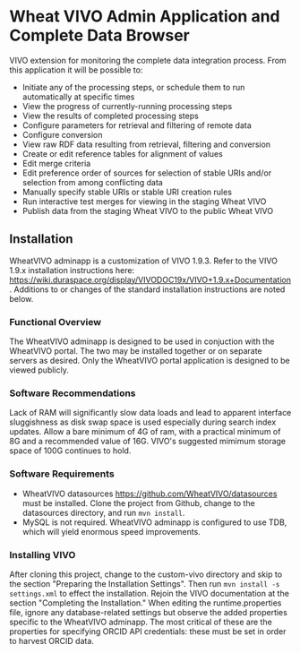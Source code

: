 # Wheat VIVO Admin Application and Complete Data Browser
VIVO extension for monitoring the complete data integration process.  From this application it will be possible to:
- Initiate any of the processing steps, or schedule them to run automatically at specific times
- View the progress of currently-running processing steps
- View the results of completed processing steps
- Configure parameters for retrieval and filtering of remote data
- Configure conversion
- View raw RDF data resulting from retrieval, filtering and conversion
- Create or edit reference tables for alignment of values
- Edit merge criteria
- Edit preference order of sources for selection of stable URIs and/or selection from among conflicting data
- Manually specify stable URIs or stable URI creation rules
- Run interactive test merges for viewing in the staging Wheat VIVO
- Publish data from the staging Wheat VIVO to the public Wheat VIVO
## Installation
WheatVIVO adminapp is a customization of VIVO 1.9.3.  Refer to the VIVO 1.9.x installation instructions here: <https://wiki.duraspace.org/display/VIVODOC19x/VIVO+1.9.x+Documentation> .  Additions to or changes of the standard installation instructions are noted below.
### Functional Overview
The WheatVIVO adminapp is designed to be used in conjuction with the WheatVIVO portal.  The two may be installed together or on separate servers as desired.  Only the WheatVIVO portal application is designed to be viewed publicly.
### Software Recommendations
Lack of RAM will significantly slow data loads and lead to apparent interface sluggishness as disk swap space is used especially during search index updates.  Allow a bare minimum of 4G of ram, with a practical minimum of 8G and a recommended value of 16G.  VIVO's suggested mimimum storage space of 100G continues to hold.
### Software Requirements
- WheatVIVO datasources <https://github.com/WheatVIVO/datasources> must be installed.  Clone the project from Github, change to the datasources directory, and run `mvn install`.
- MySQL is not required.  WheatVIVO adminapp is configured to use TDB, which will yield enormous speed improvements.
### Installing VIVO
After cloning this project, change to the custom-vivo directory and skip to the section "Preparing the Installation Settings".  Then run `mvn install -s settings.xml` to effect the installation.  Rejoin the VIVO documentation at the section "Completing the Installation."  When editing the runtime.properties file, ignore any database-related settings but observe the added properties specific to the WheatVIVO adminapp.  The most critical of these are the properties for specifying ORCID API credentials: these must be set in order to harvest ORCID data.
